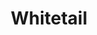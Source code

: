 ---
title: Whitetail
slug: whitetail
updated-on: '2024-05-30T13:44:31.749Z'
created-on: '2024-05-30T13:41:46.671Z'
published-on: '2024-05-30T13:54:32.469Z'
f_city-state-2:
- cms/city/sterling-co.md
- cms/city/scottsbluff-ne.md
- cms/city/gillette-wy.md
- cms/city/north-platte-ne.md
f_locations:
- cms/payday-loan/whitetail-28796.md
- cms/payday-loan/whitetail-28797.md
- cms/payday-loan/whitetail-28798.md
- cms/payday-loan/whitetail-28799.md
f_states:
- cms/state/colorado.md
- cms/state/nebraska.md
- cms/state/wyoming.md
layout: '[company].html'
tags: company
---